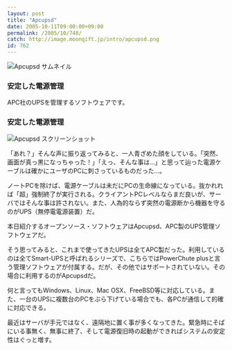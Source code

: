 ```yaml
---
layout: post
title: "Apcupsd"
date: 2005-10-11T09:00:00+09:00
permalink: /2005/10/748/
catch: http://image.moongift.jp/intro/apcupsd.png
id: 762
---
```

 ![Apcupsd サムネイル](http://image.moongift.jp/intro/apcupsd.s.png "Apcupsd サムネイル")
  

### 安定した電源管理
  
APC社のUPSを管理するソフトウェアです。  
<!--more-->  

### 安定した電源管理
  

![Apcupsd スクリーンショット](http://image.moongift.jp/intro/apcupsd.png "Apcupsd スクリーンショット")

  

「あれ？」そんな声に振り返ってみると、一人青ざめた顔をしている。「突然、画面が真っ黒になっちゃった！」「えっ、そんな事は…」と思って辿った電源ケーブルは確かにユーザのPCに刺さっているものだった…。

  

ノートPCを除けば、電源ケーブルは未だにPCの生命線になっている。抜かれれば「超」強制終了が実行される。クライアントPCレベルならまだ良いが、サーバではそんな事は許されない。また、人為的ならず突然の電源断から機器を守るのがUPS（無停電電源装置）だ。

  

本日紹介するオープンソース・ソフトウェアはApcupsd、APC製のUPS管理ソフトウェアだ。

  

そう思ってみると、これまで使ってきたUPSは全てAPC製だった。利用しているのは全てSmart-UPSと呼ばれるシリーズで、こちらではPowerChute plusと言う管理ソフトウェアが付属する。だが、その他ではサポートされていない。その場合に利用するのがApcupsdだ。

  

何と言ってもWindows、Linux、Mac OSX、FreeBSD等に対応している。また、一台のUPSに複数台のPCをぶら下げている場合でも、各PCが通信して的確に対応できる。

  

最近はサーバが手元ではなく、遠隔地に置く事が多くなってきた。緊急時にそばにいる事無く、無事に終了、そして電源復旧時の起動ができればシステムの安定性はぐっと増す。

